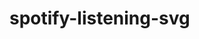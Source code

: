 # spotify-listening-svg

<!-- spotify-listening-svg-start -->
<!-- spotify-listening-svg-end -->





